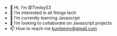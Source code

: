 - 👋 Hi, I’m @Timley53
- 👀 I’m interested in all things tech
- 🌱 I’m currently learning Javascript
- 💞️ I’m looking to collaborate on Javascript projects
- 📫 How to reach me kuntimmy@gmail.com

<!---
Timley53/Timley53 is a ✨ special ✨ repository because its `README.md` (this file) appears on your GitHub profile.
You can click the Preview link to take a look at your changes.
--->
